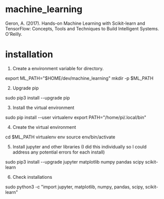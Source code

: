 # machine_learning
Geron, A. (2017). Hands-on Machine Learning with Scikit-learn and TensorFlow: Concepts, Tools and Techniques to Build Intelligent Systems. O'Reilly.

# installation

1. Create a environment variable for directory.

export ML_PATH="$HOME/dev/machine_learning"
mkdir -p $ML_PATH

2. Upgrade pip

sudo pip3 install --upgrade pip

3. Install the virtual environment

sudo pip install --user virtualenv
export PATH="/home/pi/.local/bin"

4. Create the virtual environment

cd $ML_PATH
virtualenv env
source env/bin/activate

5. Install jupyter and other libraries (I did this individually so I could address any potential errors for each install)

sudo pip3 install --upgrade jupyter matplotlib numpy pandas scipy scikit-learn

6. Check installations

sudo python3 -c "import jupyter, matplotlib, numpy, pandas, scipy, scikit-learn"


